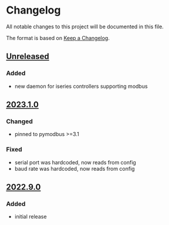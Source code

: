 # Changelog
All notable changes to this project will be documented in this file.

The format is based on [Keep a Changelog](https://keepachangelog.com/).

## [Unreleased]

### Added
- new daemon for iseries controllers supporting modbus

## [2023.1.0]

### Changed
- pinned to pymodbus >=3.1

### Fixed
- serial port was hardcoded, now reads from config
- baud rate was hardcoded, now reads from config

## [2022.9.0]

### Added
- initial release

[Unreleased]: https://github.com/yaq-project/yaqd-omega/compare/v2023.1.0...main
[2023.1.0]: https://github.com/yaq-project/yaqd-omega/compare/v2022.9.0...2023.1.0
[2022.9.0]: https://gihub.com/yaq-project/yaqd-omega/tags/v2022.9.0
